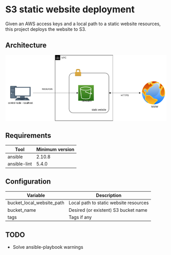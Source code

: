 S3 static website deployment
============================

Given an AWS access keys and a local path to a static website resources, this project deploys the website to S3.


Architecture
------------

![Architecture](./docs/files/arch.png)

Requirements
------------

| Tool         | Minimum version |
|--------------|-----------------|
| ansible      | 2.10.8          |
| ansible-lint | 5.4.0           |

Configuration
-------------

| Variable                  | Description                            |
|---------------------------|----------------------------------------|
| bucket_local_website_path | Local path to static website resources |
| bucket_name               | Desired (or existent) S3 bucket name   |
| tags                      | Tags if any                            |

TODO
----

- Solve ansible-playbook warnings
